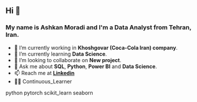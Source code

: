 ##  Hi 👋
### My name is Ashkan Moradi and I'm a Data Analyst from Tehran, Iran.
- 🔭 I’m currently working in **Khoshgovar (Coca-Cola Iran) company**.
- 🌱 I’m currently learning **Data Science**.
- 👯 I’m looking to collaborate on **New project**.
- 💬 Ask me about **SQL**, **Python**, **Power BI** and **Data Science**.
- 📫 Reach me at [**Linkedin**](www.linkedin.com/in/ashkan-moradi)
- 💪🏻 Continuous_Learner 
<!--
**AshkanMoradi/AshkanMoradi** is a ✨ _special_ ✨ repository because its `README.md` (this file) appears on your GitHub profile.

Here are some ideas to get you started:

- 🔭 I’m currently working on ...
- 🌱 I’m currently learning ...
- 👯 I’m looking to collaborate on ...
- 🤔 I’m looking for help with ...
- 💬 Ask me about ...
- 📫 How to reach me: ...
- 😄 Pronouns: ...
- ⚡ Fun fact: ...
-->
python pytorch scikit_learn seaborn
